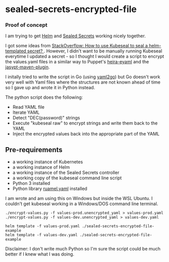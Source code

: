# sealed-secrets-encrypted-file
### Proof of concept

I am trying to get [Helm](https://helm.sh/) and [Sealed Secrets](https://github.com/bitnami-labs/sealed-secrets) working nicely together.  

I got some ideas from [StackOverflow: How to use Kubeseal to seal a helm-templated secret?
](https://stackoverflow.com/questions/58161224/how-to-use-kubeseal-to-seal-a-helm-templated-secret).  However, I didn't want to be manually running Kubeseal everytime I updated a secret - so I thought I would create a script to encrypt the values.yaml files in a similar way to Puppet's [heira-eyaml](https://github.com/voxpupuli/hiera-eyaml) and the [jasypt-maven-plugin](https://github.com/ulisesbocchio/jasypt-spring-boot/tree/master/jasypt-maven-plugin).

I initally tried to write the script in Go (using [yaml2go](https://github.com/PrasadG193/yaml2go)) but Go doesn't work very well with Yaml files where the structures are not known ahead of time so I gave up and wrote it in Python instead.

The python script does the following:

* Read YAML file
* Iterate YAML
* Detect "DEC(password)" strings
* Execute "kubeseal raw" to encrypt strings and write them back to the YAML
* Inject the encrypted values back into the appropriate part of the YAML

## Pre-requirements

* a working instance of Kubernetes
* a working instance of Helm
* a working instance of the Sealed Secrets controller
* a working copy of the kubeseal command line script
* Python 3 installed
* Python library [ruamel.yaml](https://yaml.readthedocs.io/en/latest/install.html) installed

I am wrote and am using this on Windows but inside the WSL Ubuntu.  I couldn't get kubeseal working in a Windows/DOS command line terminal.

```
./encrypt-values.py -f values-prod.unencrypted_yaml > values-prod.yaml
./encrypt-values.py -f values-dev.unencrypted_yaml > values-dev.yaml

helm template -f values-prod.yaml ./sealed-secrets-encrypted-file-example
helm template -f values-dev.yaml ./sealed-secrets-encrypted-file-example
```

 Disclaimer: I don't write much Python so I'm sure the script could be much better if I knew what I was doing.